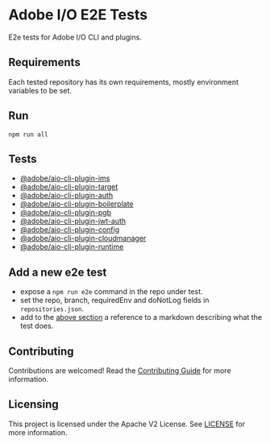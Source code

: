 # Adobe I/O E2E Tests

E2e tests for Adobe I/O CLI and plugins.

## Requirements

Each tested repository has its own requirements, mostly environment variables to be set.

## Run

`npm run all`

## Tests

- [@adobe/aio-cli-plugin-ims](https://github.com/Yu1986/aio-cli-plugin-ims)
- [@adobe/aio-cli-plugin-target](https://github.com/Yu1986/aio-cli-plugin-target)
- [@adobe/aio-cli-plugin-auth](https://github.com/Yu1986/aio-cli-plugin-auth)
- [@adobe/aio-cli-plugin-boilerplate](https://github.com/Yu1986/aio-cli-plugin-boilerplate)
- [@adobe/aio-cli-plugin-pgb](https://github.com/Yu1986/aio-cli-plugin-pgb)
- [@adobe/aio-cli-plugin-jwt-auth](https://github.com/Yu1986/aio-cli-plugin-jwt-auth)
- [@adobe/aio-cli-plugin-config](https://github.com/Yu1986/aio-cli-plugin-config)
- [@adobe/aio-cli-plugin-cloudmanager](https://github.com/Yu1986/aio-cli-plugin-cloudmanager)
- [@adobe/aio-cli-plugin-runtime](https://github.com/Yu1986/aio-cli-plugin-runtime)

## Add a new e2e test

- expose a `npm run e2e` command in the repo under test.
- set the repo, branch, requiredEnv and doNotLog fields in `repositories.json`.
- add to the [above section](#tests) a reference to a markdown describing what the test does.

## Contributing

Contributions are welcomed! Read the [Contributing Guide](./.github/CONTRIBUTING.md) for more information.

## Licensing

This project is licensed under the Apache V2 License. See [LICENSE](LICENSE) for more information.
